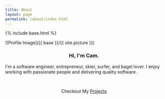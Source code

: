 ```yaml
---
title: About
layout: page
permalink: /about/index.html
---
```

{% include base.html %}

<style>
img { width: 50%; margin: 0 auto; display: block; }
</style>

![Profile Image]({{ base }}/{{ site.picture }})

<h3 style="text-align: center;">Hi, I'm Cam.</h3>
<p>
  I'm a software engineer, entrepreneur, skier, surfer, and bagel lover. I enjoy working with passionate people and delivering quality software.
</p>

<br />
<p style="text-align: center;">Checkout My <a href="{{ base }}/projects">Projects</a></p>

